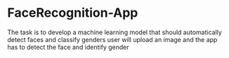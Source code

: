 # FaceRecognition-App
The task is to develop a machine learning model that should automatically detect faces and classify genders user will upload an image and the app has to detect the face and identify gender
